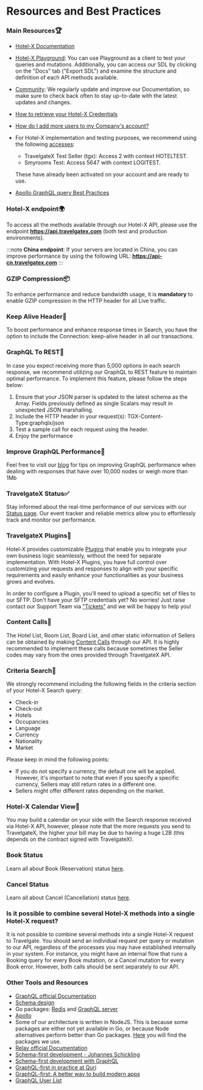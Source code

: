 ﻿---
sidebar_position: 5
---

# Resources and Best Practices

### Main Resources🏆

- [Hotel-X Documentation](/docs/apis/for-buyers/hotel-x-pull-buyers-api/quickstart)
- [Hotel-X Playground](/playground): You can use Playground as a client to test your queries and mutations. Additionally, you can access our SDL by clicking on the "Docs" tab ("Export SDL") and examine the structure and definition of each API methods available.
- [Community](/kb/getting-started-with-travelgate/about-our-community): We regularly update and improve our Documentation, so make sure to check back often to stay up-to-date with the latest updates and changes.
- [How to retrieve your Hotel-X Credentials](/kb/our-products/are-you-a-buyer/getting-started-with-hotel-x-buyers-api/hotel-x-credentials)
- [How do I add more users to my Company's account?](/kb/account-settings/users-management/how-to-add-manage-users-to-organization)
- For Hotel-X implementation and testing purposes, we recommend using the following [accesses](/kb/our-products/are-you-a-buyer/getting-started-with-hotel-x-buyers-api/hotel-x-credentials):
	- TravelgateX Test Seller (tgx): Access 2 with context HOTELTEST.
	- Smyrooms Test: Access 5647 with context LOGITEST.  
	
	These have already been activated on your account and are ready to use.

- [Apollo GraphQL query Best Practices](https://www.apollographql.com/docs/react/data/operation-best-practices/)

### Hotel-X endpoint🌍

To access all the methods available through our Hotel-X API, please use the endpoint **https://api.travelgatex.com** (both test and production environments).

:::note
**China endpoint**: If your servers are located in China, you can improve performance by using the following URL: **https://api-cn.travelgatex.com**
:::

### GZIP Compression📦
To enhance performance and reduce bandwidth usage, it is **mandatory** to enable GZIP compression in the HTTP header for all Live traffic.

### Keep Alive Header🔎
To boost performance and enhance response times in Search, you have the option to include the Connection: keep-alive header in all our transactions.

### GraphQL To REST🔋

In case you expect receiving more than 5,000 options in each search response, we recommend utilizing our GraphQL to REST feature to maintain optimal performance.
To implement this feature, please follow the steps below:
1. Ensure that your JSON parser is updated to the latest schema as the Array. Fields previously defined as single Scalars may result in unexpected JSON marshalling.
1. Include the HTTP header in your request(s): TGX-Content-Type:graphqlx/json
1. Test a sample call for each request using the header.
1. Enjoy the performance

### Improve GraphQL Performance🏅

Feel free to visit our [blog](https://blog.travelgatex.com/en/how-to-improve-graphql-performance) for tips on improving GraphQL performance when dealing with responses that have over 10,000 nodes or weigh more than 1Mb

### TravelgateX Status✅

Stay informed about the real-time performance of our services with our [Status page](https://status.travelgatex.com/). Our event tracker and reliable metrics allow you to effortlessly track and monitor our performance.

### TravelgateX Plugins🔨
Hotel-X provides customizable [Plugins](/docs/apis/for-buyers/hotel-x-pull-buyers-api/plugins/overview) that enable you to integrate your own business logic seamlessly, without the need for separate implementation. With Hotel-X Plugins, you have full control over customizing your requests and responses to align with your specific requirements and easily enhance your functionalities as your business grows and evolves.

In order to configure a Plugin, you'll need to upload a specific set of files to our SFTP. Don't have your SFTP credentials yet? No worries! Just raise contact our Support Team via ["Tickets"](https://app.travelgatex.com/tickets) and we will be happy to help you!


### Content Calls🏨

The Hotel List, Room List, Board List, and other static information of Sellers can be obtained by making [Content Calls](/docs/apis/for-buyers/hotel-x-pull-buyers-api/content/overview) through our API. It is highly recommended to implement these calls because sometimes the Seller codes may vary from the ones provided through TravelgateX API.

### Criteria Search🔎
We strongly recommend including the following fields in the criteria section of your Hotel-X Search query:
- Check-in
- Check-out
- Hotels
- Occupancies
- Language
- Currency
- Nationality
- Market

Please keep in mind the following points:
- If you do not specify a currency, the default one will be applied.  However, it's important to note that even if you specify a specific currency, Sellers may still return rates in a different one.
- Sellers might offer different rates depending on the market.

### Hotel-X Calendar View📅
You may build a calendar on your side with the Search response received via Hotel-X API, however, please note that the more requests you send to TravelgateX, the higher your bill may be due to having a huge L2B (this depends on the contract signed with TravelgateX).

### Book Status
Learn all about Book (Reservation) status [here](/kb/our-products/are-you-a-buyer/our-methods/booking-flow/book/what-status-can-be-returned-in-hotel-x-book-response).

### Cancel Status
Learn all about Cancel (Cancellation) status [here](/kb/our-products/are-you-a-buyer/our-methods/booking-management/cancel/cancel-status).

### Is it possible to combine several Hotel-X methods into a single Hotel-X request?
It is not possible to combine several methods into a single Hotel-X request to Travelgate. You should send an individual request per query or mutation to our API, regardless of the processes you may have established internally in your system. For instance, you might have an internal flow that runs a Booking query for every Book mutation, or a Cancel mutation for every Book error. However, both calls should be sent separately to our API.


### Other Tools and Resources
- [GraphQL official Documentation](http://graphql.org/learn/)
- [Schema design](https://github.com/APIs-guru/graphql-faker)
- Go packages: [Redis](https://godoc.org/github.com/garyburd/redigo/redis) and [GraphQL server](https://github.com/graph-gophers/graphql-go)
- [Apollo](http://dev.apollodata.com/)
- Some of our architecture is written in NodeJS. This is because some packages are either not yet available in Go, or because Node alternatives perform better than Go packages. [Here](https://github.com/apollographql/apollo-server) you will find the packages we use.
- [Relay official Documentation](https://relay.dev/docs/)
- [Schema-first development - Johannes Schickling](https://www.youtube.com/watch?v=SdWI7XaAeeY)
- [Schema-first development with GraphQL](https://conferences.oreilly.com/fluent/fl-ca-2017/public/schedule/detail/58715)
- [GraphQL-first in practice at Quri](https://dev-blog.apollodata.com/graphql-first-in-practice-at-quri-7bf84b260135)
- [GraphQL-first: A better way to build modern apps](https://dev-blog.apollodata.com/graphql-first-a-better-way-to-build-modern-apps-b5a04f7121a0)
- [GraphQL User List](http://graphql.org/users/)

